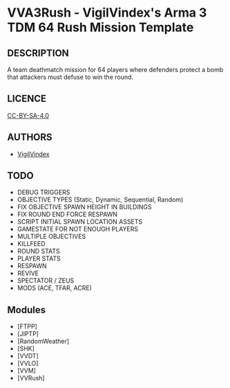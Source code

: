 # VVA3Rush - VigilVindex's Arma 3 TDM 64 Rush Mission Template

## DESCRIPTION

A team deathmatch mission for 64 players where defenders protect a bomb that attackers must defuse to win the round.

## LICENCE

[CC-BY-SA-4.0](https://creativecommons.org/licenses/by-sa/4.0/)

## AUTHORS

* [VigilVindex](mailto:vigil.vindex@gmail.com)

## TODO

* DEBUG TRIGGERS
* OBJECTIVE TYPES (Static, Dynamic, Sequential, Random)
* FIX OBJECTIVE SPAWN HEIGHT IN BUILDINGS
* FIX ROUND END FORCE RESPAWN
* SCRIPT INITIAL SPAWN LOCATION ASSETS
* GAMESTATE FOR NOT ENOUGH PLAYERS
* MULTIPLE OBJECTIVES
* KILLFEED
* ROUND STATS
* PLAYER STATS
* RESPAWN
* REVIVE
* SPECTATOR / ZEUS
* MODS (ACE, TFAR, ACRE)

## Modules

* [FTPP]
* [JIPTP]
* [RandomWeather]
* [SHK]
* [VVDT]
* [VVLO]
* [VVM]
* [VVRush]
